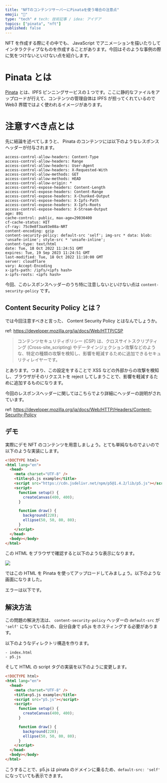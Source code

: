 ```yaml
---
title: "NFTのコンテンツサーバーにPinataを使う場合の注意点"
emoji: "🦄"
type: "tech" # tech: 技術記事 / idea: アイデア
topics: ["pinata", "nft"]
published: false
---
```


NFT を作成する際にその中でも、 JavaScript でアニメーションを描いたりしてインタラクティブなものを作成することがあります。今回はそのような事例の際に気をつけないといけない点を紹介します。

# Pinata とは

[Pinata](https://www.pinata.cloud/) とは、IPFS ピンニングサービスの１つです。ここに静的なファイルをアップロードが行えて、コンテンツの管理自体は IPFS が担ってくれているので Web3 界隈ではよく使われるイメージがあります。

# 注意すべき点とは

先に結論を述べてしまうと、 Pinata のコンテンツには以下のようなレスポンスヘッダーが付与されます。

```
access-control-allow-headers: Content-Type
access-control-allow-headers: Range
access-control-allow-headers: User-Agent
access-control-allow-headers: X-Requested-With
access-control-allow-methods: GET
access-control-allow-methods: HEAD
access-control-allow-origin: *
access-control-expose-headers: Content-Length
access-control-expose-headers: Content-Range
access-control-expose-headers: X-Chunked-Output
access-control-expose-headers: X-Ipfs-Path
access-control-expose-headers: X-Ipfs-Roots
access-control-expose-headers: X-Stream-Output
age: 891
cache-control: public, max-age=29030400
cf-cache-status: HIT
cf-ray: 75c0e8f3aa93e08a-NRT
content-encoding: gzip
content-security-policy: default-src 'self'; img-src * data: blob: 'unsafe-inline'; style-src * 'unsafe-inline';
content-type: text/html
date: Tue, 18 Oct 2022 11:24:51 GMT
expires: Tue, 19 Sep 2023 11:24:51 GMT
last-modified: Tue, 18 Oct 2022 11:10:00 GMT
server: cloudflare
vary: Accept-Encoding
x-ipfs-path: /ipfs/<ipfs hash>
x-ipfs-roots: <ipfs hash>
```

今回、このレスポンスヘッダーのうち特に注意しないといけない点は `content-security-policy` です。

## Content Security Policy とは？

では今回注意すべきと言った、 Content Security Policy とはなんでしょうか。

ref: https://developer.mozilla.org/ja/docs/Web/HTTP/CSP

> コンテンツセキュリティポリシー (CSP) は、クロスサイトスクリプティング (Cross-site_scripting) やデータインジェクション攻撃などのような、特定の種類の攻撃を検知し、影響を軽減するために追加できるセキュリティレイヤーです。

とあります。つまり、この設定をすることで XSS などの外部からの攻撃を検知し、ブラウザがそのリクエストを reject してしまうことで、影響を軽減するために追加するものになります。

今回のレスポンスヘッダーに関してはこちらでより詳細にヘッダーの説明がされています。

ref: https://developer.mozilla.org/ja/docs/Web/HTTP/Headers/Content-Security-Policy

## デモ

実際にデモ NFT のコンテンツを用意しましょう。とても単純なものでよいので以下のような実装にします。

```html
<!DOCTYPE html>
<html lang="en">
  <head>
    <meta charset="UTF-8" />
    <title>p5.js example</title>
    <script src="https://cdn.jsdelivr.net/npm/p5@1.4.2/lib/p5.js"></script>
    <script>
      function setup() {
        createCanvas(400, 400);
      }

      function draw() {
        background(220);
        ellipse(50, 50, 80, 80);
      }
    </script>
  </head>
  <body></body>
</html>
```

この HTML をブラウザで確認すると以下のような表示になります。

![](https://storage.googleapis.com/zenn-user-upload/cb825f4c6b10-20221018.png)

ではこの HTML を Pinata を使ってアップロードしてみましょう。以下のような画面になりました。

エラーは以下です。

## 解決方法

この問題の解決方法は、 `content-security-policy` ヘッダーの `default-src` が `'self'` になっているため、自分自身で p5.js をホスティングする必要があります。

以下のようなディレクトリ構造を作ります。

```
- index.html
- p5.js
```

そして HTML の script タグの実装を以下のように変更します。

```html
<!DOCTYPE html>
<html lang="en">
  <head>
    <meta charset="UTF-8" />
    <title>p5.js example</title>
    <script src="p5.js"></script>
    <script>
      function setup() {
        createCanvas(400, 400);
      }

      function draw() {
        background(220);
        ellipse(50, 50, 80, 80);
      }
    </script>
  </head>
  <body></body>
</html>
```

こうすることで、p5.js は pinata のドメインに乗るため、`default-src: 'self'` になっていても表示できます。
